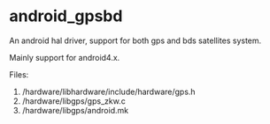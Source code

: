 # android_gpsbd
An android hal driver, support for both gps and bds satellites system.

Mainly support for android4.x.

Files:
1. /hardware/libhardware/include/hardware/gps.h
2. /hardware/libgps/gps_zkw.c
3. /hardware/libgps/android.mk
